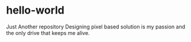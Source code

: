 # hello-world
Just Another repository
Designing pixel based solution is my passion and the only drive that keeps me alive.
